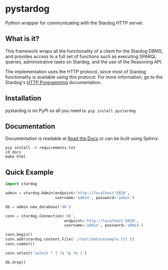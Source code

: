 # pystardog

Python wrapper for communicating with the Stardog HTTP server.

## What is it?

This framework wraps all the functionality of a client for the Stardog
DBMS, and provides access to a full set of functions such as executing
SPARQL queries, administrative tasks on Stardog, and the use of the
Reasoning API.

The implementation uses the HTTP protocol, since most of Stardog
functionality is available using this protocol. For more information,
go to the Stardog's [HTTP
Programming](http://www.stardog.com/docs/#_network_programming)
documentation.

## Installation

pystardog is on PyPI so all you need is: `pip install pystardog`

## Documentation

Documentation is readable at [Read the
Docs](http://pystardog.readthedocs.io) or can be built using Sphinx:

    pip install -r requirements.txt
    cd docs
    make html

## Quick Example

```python
import stardog

admin = stardog.Admin(endpoint='http://localhost:5820',
                      username='admin', password='admin')

db = admin.new_database('db')

conn = stardog.Connection('db',
                          endpoint='http://localhost:5820',
                          username='admin', password='admin')

conn.begin()
conn.add(stardog.content.File('./test/data/example.ttl'))
conn.commit()

conn.select('select * { ?a ?p ?o }')

db.drop()
```
